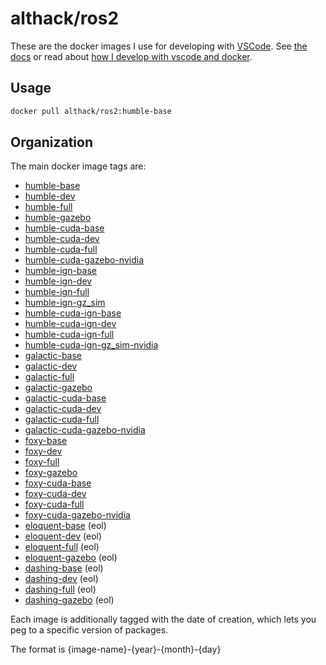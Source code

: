 # althack/ros2

These are the docker images I use for developing with [VSCode](https://code.visualstudio.com/).
See [the docs](https://athackst.github.io/dockerfiles) or read about  [how I develop with vscode and docker](https://www.allisonthackston.com/articles/docker_development.html).

## Usage

```bash
docker pull althack/ros2:humble-base
```

## Organization

The main docker image tags are:

* [humble-base](https://github.com/athackst/dockerfiles/blob/main/ros2/humble.Dockerfile)
* [humble-dev](https://github.com/athackst/dockerfiles/blob/main/ros2/humble.Dockerfile)
* [humble-full](https://github.com/athackst/dockerfiles/blob/main/ros2/humble.Dockerfile)
* [humble-gazebo](https://github.com/athackst/dockerfiles/blob/main/ros2/humble.Dockerfile)
* [humble-cuda-base](https://github.com/athackst/dockerfiles/blob/main/ros2/humble-cuda.Dockerfile)
* [humble-cuda-dev](https://github.com/athackst/dockerfiles/blob/main/ros2/humble-cuda.Dockerfile)
* [humble-cuda-full](https://github.com/athackst/dockerfiles/blob/main/ros2/humble-cuda.Dockerfile)
* [humble-cuda-gazebo-nvidia](https://github.com/athackst/dockerfiles/blob/main/ros2/humble-cuda.Dockerfile)
* [humble-ign-base](https://github.com/athackst/dockerfiles/blob/main/ros2/humble-ign.Dockerfile)
* [humble-ign-dev](https://github.com/athackst/dockerfiles/blob/main/ros2/humble-ign.Dockerfile)
* [humble-ign-full](https://github.com/athackst/dockerfiles/blob/main/ros2/humble-ign.Dockerfile)
* [humble-ign-gz_sim](https://github.com/athackst/dockerfiles/blob/main/ros2/humble-ign.Dockerfile)
* [humble-cuda-ign-base](https://github.com/athackst/dockerfiles/blob/main/ros2/humble-cuda-ign.Dockerfile)
* [humble-cuda-ign-dev](https://github.com/athackst/dockerfiles/blob/main/ros2/humble-cuda-ign.Dockerfile)
* [humble-cuda-ign-full](https://github.com/athackst/dockerfiles/blob/main/ros2/humble-cuda-ign.Dockerfile)
* [humble-cuda-ign-gz_sim-nvidia](https://github.com/athackst/dockerfiles/blob/main/ros2/humble-cuda-ign.Dockerfile)
* [galactic-base](https://github.com/athackst/dockerfiles/blob/main/ros2/galactic.Dockerfile)
* [galactic-dev](https://github.com/athackst/dockerfiles/blob/main/ros2/galactic.Dockerfile)
* [galactic-full](https://github.com/athackst/dockerfiles/blob/main/ros2/galactic.Dockerfile)
* [galactic-gazebo](https://github.com/athackst/dockerfiles/blob/main/ros2/galactic.Dockerfile)
* [galactic-cuda-base](https://github.com/athackst/dockerfiles/blob/main/ros2/galactic-cuda.Dockerfile)
* [galactic-cuda-dev](https://github.com/athackst/dockerfiles/blob/main/ros2/galactic-cuda.Dockerfile)
* [galactic-cuda-full](https://github.com/athackst/dockerfiles/blob/main/ros2/galactic-cuda.Dockerfile)
* [galactic-cuda-gazebo-nvidia](https://github.com/athackst/dockerfiles/blob/main/ros2/galactic-cuda.Dockerfile)
* [foxy-base](https://github.com/athackst/dockerfiles/blob/main/ros2/foxy.Dockerfile)
* [foxy-dev](https://github.com/athackst/dockerfiles/blob/main/ros2/foxy.Dockerfile)
* [foxy-full](https://github.com/athackst/dockerfiles/blob/main/ros2/foxy.Dockerfile)
* [foxy-gazebo](https://github.com/athackst/dockerfiles/blob/main/ros2/foxy.Dockerfile)
* [foxy-cuda-base](https://github.com/athackst/dockerfiles/blob/main/ros2/foxy-cuda.Dockerfile)
* [foxy-cuda-dev](https://github.com/athackst/dockerfiles/blob/main/ros2/foxy-cuda.Dockerfile)
* [foxy-cuda-full](https://github.com/athackst/dockerfiles/blob/main/ros2/foxy-cuda.Dockerfile)
* [foxy-cuda-gazebo-nvidia](https://github.com/athackst/dockerfiles/blob/main/ros2/foxy-cuda.Dockerfile)
* [eloquent-base](https://github.com/athackst/dockerfiles/blob/main/ros2/eloquent.Dockerfile) (eol)
* [eloquent-dev](https://github.com/athackst/dockerfiles/blob/main/ros2/eloquent.Dockerfile) (eol)
* [eloquent-full](https://github.com/athackst/dockerfiles/blob/main/ros2/eloquent.Dockerfile) (eol)
* [eloquent-gazebo](https://github.com/athackst/dockerfiles/blob/main/ros2/eloquent.Dockerfile) (eol)
* [dashing-base](https://github.com/athackst/dockerfiles/blob/main/ros2/dashing.Dockerfile) (eol)
* [dashing-dev](https://github.com/athackst/dockerfiles/blob/main/ros2/dashing.Dockerfile) (eol)
* [dashing-full](https://github.com/athackst/dockerfiles/blob/main/ros2/dashing.Dockerfile) (eol)
* [dashing-gazebo](https://github.com/athackst/dockerfiles/blob/main/ros2/dashing.Dockerfile) (eol)

Each image is additionally tagged with the date of creation, which lets you peg to a specific version of packages.

The format is {image-name}-{year}-{month}-{day}